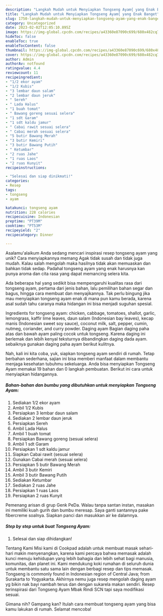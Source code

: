 ```yaml
---
description: "Langkah Mudah untuk Menyiapkan Tongseng Ayam{ yang Enak Banget"
title: "Langkah Mudah untuk Menyiapkan Tongseng Ayam{ yang Enak Banget"
slug: 1750-langkah-mudah-untuk-menyiapkan-tongseng-ayam-yang-enak-banget
category: Uncategorized
date: 2023-02-02T12:05:10.895Z
image: https://img-global.cpcdn.com/recipes/a43360e87090c699/680x482cq70/tongseng-ayam-foto-resep-utama.jpg
hideToc: false
enableToc: true
enableTocContent: false
thumbnail: https://img-global.cpcdn.com/recipes/a43360e87090c699/680x482cq70/tongseng-ayam-foto-resep-utama.jpg
cover: https://img-global.cpcdn.com/recipes/a43360e87090c699/680x482cq70/tongseng-ayam-foto-resep-utama.jpg
author: Admin
authorAv: notfound
ratingvalue: 4.4
reviewcount: 11
recipeingredient:
- "1/2 ekor ayam"
- "1/2 Kubis"
- "3 lembar daun salam"
- "2 lembar daun jeruk"
- " Sereh"
- " Lada Halus"
- "1 buah tomat"
- " Bawang goreng sesuai selera"
- "1 sdt Garam"
- "1 sdt kaldu jamur"
- " Cabai rawit sesuai selera"
- " Cabai merah sesuai selera"
- "5 butir Bawang Merah"
- "3 butir Kemiri"
- "3 butir Bawang Putih"
- " Ketumbar"
- "2 ruas Jahe"
- "1 ruas Laos"
- "2 ruas Kunyit"
recipeinstructions:

- "Selesai dan siap dinikmati!"
categories:
- Resep
tags:
- tongseng
- ayam

katakunci: tongseng ayam 
nutrition: 228 calories
recipecuisine: Indonesian
preptime: "PT39M"
cooktime: "PT53M"
recipeyield: "2"
recipecategory: Dinner

---
```



Asalamu'alaikum Anda sedang mencari inspirasi resep tongseng ayam yang unik? Cara menyiapkannya memang Agak tidak susah dan tidak juga mudah. Kalau salah mengolah maka hasilnya tidak akan memuaskan dan bahkan tidak sedap. Padahal tongseng ayam yang enak harusnya kan punya aroma dan cita rasa yang dapat memancing selera kita.


Ada beberapa hal yang sedikit bisa mempengaruhi kualitas rasa dari tongseng ayam, pertama dari jenis bahan, lalu pemilihan bahan segar dan bagus, hingga cara membuat dan menyajikannya. Tak perlu bingung jika mau menyiapkan tongseng ayam enak di mana pun kamu berada, karena asal sudah tahu caranya maka hidangan ini bisa menjadi suguhan spesial.

Ingredients for tongseng ayam: chicken, cabbage, tomatoes, shallot, garlic, lemongrass, kaffir lime leaves, daun salam (Indonesian bay leaves), kecap manis (Indonesian sweet soy sauce), coconut milk, salt, pepper, cumin, nutmeg, coriander, and curry powder. Daging ayam Bagian daging paha atas dan bawah ayam paling cocok untuk tongseng. Karena daging ini berlemak dan lebih kenyal teksturnya dibandingkan daging dada ayam. sebaiknya gunakan daging paha ayam berikut kulitnya.


Nah, kali ini kita coba, yuk, siapkan tongseng ayam sendiri di rumah. Tetap berbahan sederhana, sajian ini bisa memberi manfaat dalam membantu menjaga kesehatan tubuhmu sekeluarga. Anda bisa menyiapkan Tongseng Ayam memakai 19 bahan dan 0 langkah pembuatan. Berikut ini cara untuk menyiapkan hidangannya.

<!--inarticleads1-->

##### Bahan-bahan dan bumbu yang dibutuhkan untuk menyiapkan Tongseng Ayam:

1. Sediakan 1/2 ekor ayam
1. Ambil 1/2 Kubis
1. Persiapkan 3 lembar daun salam
1. Sediakan 2 lembar daun jeruk
1. Persiapkan  Sereh
1. Ambil  Lada Halus
1. Ambil 1 buah tomat
1. Persiapkan  Bawang goreng (sesuai selera)
1. Ambil 1 sdt Garam
1. Persiapkan 1 sdt kaldu jamur
1. Siapkan  Cabai rawit (sesuai selera)
1. Gunakan  Cabai merah (sesuai selera)
1. Persiapkan 5 butir Bawang Merah
1. Ambil 3 butir Kemiri
1. Ambil 3 butir Bawang Putih
1. Sediakan  Ketumbar
1. Sediakan 2 ruas Jahe
1. Persiapkan 1 ruas Laos
1. Persiapkan 2 ruas Kunyit


Pemenang arisan di grup Genk PeDa. Walau tanpa santan instan, masakan ini memiliki kuah gurih dan bumbu meresap. Saya ganti santannya pake fibercreme soalnya. Siapkan panci dan masukkan air ke dalamnya. 

<!--inarticleads2-->

##### Step by step untuk buat Tongseng Ayam:


1. Selesai dan siap dihidangkan!

Tentang Kami Misi kami di Cookpad adalah untuk membuat masak sehari-hari makin menyenangkan, karena kami percaya bahwa memasak adalah kunci menuju kehidupan yang lebih bahagia dan lebih sehat bagi manusia, komunitas, dan planet ini. Kami mendukung koki rumahan di seluruh dunia untuk membantu satu sama lain dengan berbagi resep dan tips memasak. Tongseng is commonly found in Indonesian region of Central Java; from Surakarta to Yogyakarta. Akhirnya nemu juga resep mengolah daging ayam yg bikin nak bayi nambah terus dan dengan sukarela makan sendiri. Resep terinspirasi dari Tongseng Ayam Mbak Rindi SCN tapi saya modifikasi sesuai. 

Gimana nih? Gampang kan? Itulah cara membuat tongseng ayam yang bisa kamu lakukan di rumah. Selamat mencoba!
